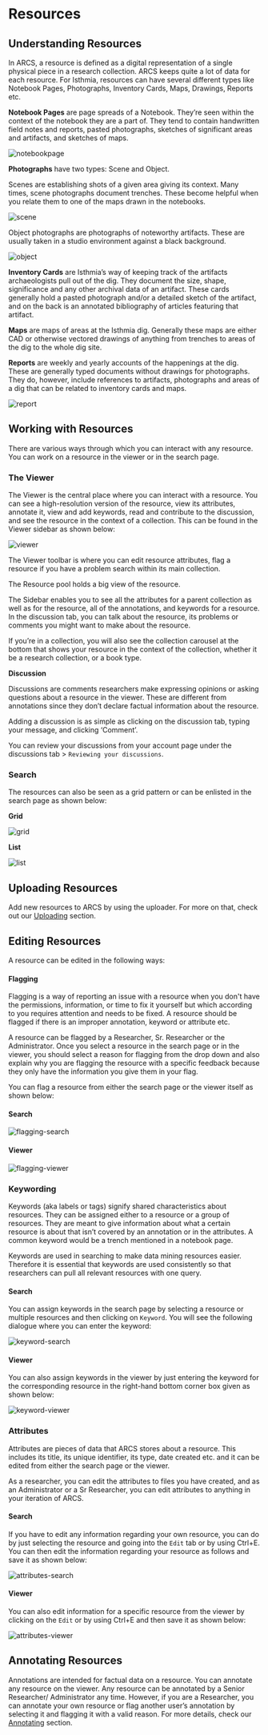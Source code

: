 Resources 
=========

Understanding Resources 
----------------------- 
In ARCS, a resource is defined as a digital representation of a single physical
piece in a research collection. ARCS keeps quite a lot of data for each
resource. For Isthmia,  resources can have several different types like
Notebook Pages, Photographs, Inventory Cards, Maps, Drawings, Reports etc.

**Notebook Pages** are page spreads of a Notebook. They’re seen within the
context of the notebook they are a part of. They tend to contain handwritten
field notes and reports, pasted photographs, sketches of significant areas and
artifacts, and sketches of maps. 

![notebookpage](../img/docs/notebookpage.png)

**Photographs** have two types: Scene and Object. 

Scenes are establishing shots of a given area giving its context. Many times,
scene photographs document trenches. These become helpful when you relate them
to one of the maps drawn in the notebooks. 

![scene](../img/docs/scene.png)

Object photographs are photographs of noteworthy artifacts. These are usually
taken in a studio environment against a black background.

![object](../img/docs/object.png)

**Inventory Cards** are Isthmia’s way of keeping track of the artifacts
archaeologists pull out of the dig. They document the size, shape, significance
and any other archival data of an artifact. These cards generally hold a pasted
photograph and/or a detailed sketch of the artifact, and on the back is an
annotated bibliography of articles featuring that artifact.

**Maps** are maps of areas at the Isthmia dig. Generally these maps are either
CAD or otherwise vectored drawings of anything from trenches to areas of the
dig to the whole dig site.

**Reports** are weekly and yearly accounts of the happenings at the dig. These
are generally typed documents without drawings for photographs. They do,
however, include references to artifacts, photographs and areas of a dig that
can be related to inventory cards and maps.

![report](../img/docs/report.png)


Working with Resources
---------------------- 
There are various ways through which you can interact with any resource. You
can work on a resource in the viewer or in the search page.

### The Viewer

The Viewer is the central place where you can interact with a resource. You can
see a high-resolution version of the resource, view its attributes, annotate
it, view and add keywords, read and contribute to the discussion, and see the
resource in the context of a collection. This can be found in the Viewer
sidebar as shown below:

![viewer](../img/docs/viewer.png)

The Viewer toolbar is where you can edit resource attributes, flag a resource
if you have a problem search within its main collection. 

The Resource pool holds a big view of the resource. 

The Sidebar enables you to see all the attributes for a parent collection as
well as for the resource, all of the annotations, and keywords for a resource.
In the discussion tab, you can talk about the resource, its problems or
comments you might want to make about the resource.

If you’re in a collection, you will also see the collection carousel at the
bottom that shows your resource in the context of the collection, whether it be
a research collection, or a book type.

**Discussion**

Discussions are comments researchers make expressing opinions or asking
questions about a resource in the viewer. These are different from annotations
since they don’t declare factual information about the resource. 

Adding a discussion is as simple as clicking on the discussion tab, typing your
message, and clicking ‘Comment’.

You can review your discussions from your account page under the discussions
tab > `Reviewing your discussions`.

### Search

The resources can also be seen as a grid pattern or can be enlisted in the
search page as shown below:

**Grid**

![grid](../img/docs/grid.png)

**List**

![list](../img/docs/list.png)


Uploading Resources 
------------------- 
Add new resources to ARCS by using the uploader. For more on that, check out our
[Uploading](uploading) section.

Editing Resources 
----------------- 
A resource can be edited in the following ways:

#### Flagging

Flagging is a way of reporting an issue with a resource when you don't have the
permissions, information, or time to fix it yourself but which according to you
requires attention and needs to be fixed. A resource should be flagged if there
is an improper annotation, keyword or attribute etc.

A resource can be flagged by a Researcher, Sr. Researcher or the Administrator.
Once you select a resource in the search page or in the viewer, you should
select a reason for flagging from the drop down and also explain why you are
flagging the resource with a specific feedback because they only have the
information you give them in your flag.

You can flag a resource from either the search page or the viewer itself as
shown below:

#### Search

![flagging-search](../img/docs/flagging-search.png)

#### Viewer

![flagging-viewer](../img/docs/flagging-viewer.png)

### Keywording

Keywords (aka labels or tags) signify shared characteristics about  resources.
They can be assigned either to a resource or a group of resources. They are
meant to give information about what a certain resource is about that isn’t
covered by an annotation or in the attributes. A common keyword would be a
trench mentioned in a notebook page.

Keywords are used in searching to make data mining resources easier. Therefore
it is essential that keywords are used consistently so that researchers can
pull all relevant resources with one query.

#### Search

You can assign keywords in the search page by selecting a resource or multiple
resources and then clicking on `Keyword`. You will see the following dialogue
where you can enter the keyword:

![keyword-search](../img/docs/keyword-search.png)

#### Viewer

You can also assign keywords in the viewer by just entering the keyword for the
corresponding resource in the right-hand bottom corner box given as shown
below:

![keyword-viewer](../img/docs/keyword-viewer.png)

### Attributes

Attributes are pieces of data that ARCS stores about a resource. This includes
its title, its unique identifier, its type, date created etc.  and it can be
edited from either the search page or the viewer.

As a researcher, you can edit the attributes to files you have created, and as
an Administrator or a Sr Researcher, you can edit attributes to anything in
your iteration of ARCS. 

#### Search

If you have to edit any information regarding your own resource, you can do by
just selecting the resource and going into the `Edit` tab or by using Ctrl+E.
You can then edit the information regarding your resource as follows and save
it as shown below:

![attributes-search](../img/docs/attributes-search.png)

#### Viewer

You can also edit information for a specific resource from the viewer by
clicking on the `Edit` or by using Ctrl+E and then save it as shown below:

![attributes-viewer](../img/docs/attributes-viewer.png)

Annotating Resources
-------------------- 
Annotations are intended for factual data on a resource. You can annotate any
resource on the viewer. Any resource can be annotated by a Senior Researcher/
Administrator any time. However, if you are a Researcher, you can annotate your
own resource or flag another user’s annotation by selecting it and flagging it
with a valid reason. For more details, check our [Annotating](annotating)
section.
